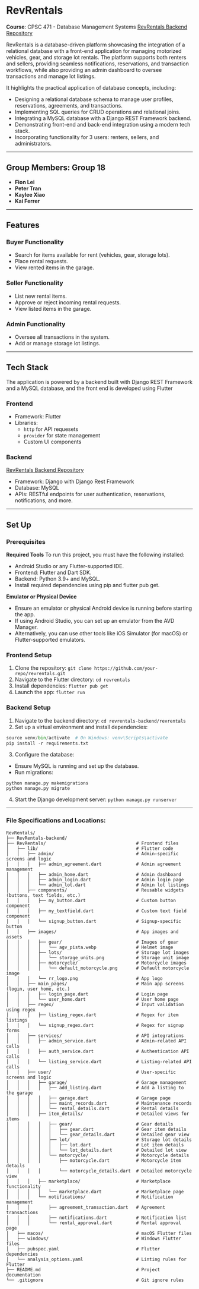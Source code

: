 # **RevRentals**

**Course**: CPSC 471 - Database Management Systems
[RevRentals Backend Repository]([url](https://github.com/fion-lei/RevRentals-backend))

RevRentals is a database-driven platform showcasing the integration of a relational database with a front-end application for managing motorized vehicles, gear, and storage lot rentals. The platform supports both renters and sellers, providing seamless notifications, reservations, and transaction workflows, while also providing an admin dashboard to oversee transactions and manage lot listings.

It highlights the practical application of database concepts, including:
- Designing a relational database schema to manage user profiles, reservations, agreements, and transactions.
- Implementing SQL queries for CRUD operations and relational joins.
- Integrating a MySQL database with a Django REST Framework backend.
- Demonstrating front-end and back-end integration using a modern tech stack.
- Incorporating functionality for 3 users: renters, sellers, and administrators.
  
---
## **Group Members: Group 18**

- **Fion Lei**
- **Peter Tran**
- **Kaylee Xiao**
- **Kai Ferrer**

---

## **Features**
### **Buyer Functionality**
- Search for items available for rent (vehicles, gear, storage lots).
- Place rental requests.
- View rented items in the garage.
  
### **Seller Functionality**
- List new rental items.
- Approve or reject incoming rental requests.
- View listed items in the garage.

### **Admin Functionality**
- Oversee all transactions in the system.
- Add or manage storage lot listings.

---

## **Tech Stack**
The application is powered by a backend built with Django REST Framework and a MySQL database, and the front end is developed using Flutter
### Frontend

- Framework: Flutter
- Libraries:
  - `http` for API requesets
  - `provider` for state management
  - Custom UI components

### Backend
[RevRentals Backend Repository]([url](https://github.com/fion-lei/RevRentals-backend))
- Framework: Django with Django Rest Framework
- Database: MySQL
- APIs: RESTful endpoints for user authentication, reservations, notifications, and more.

---

## **Set Up**
### Prerequisites
**Required Tools**
To run this project, you must have the following installed:
- Android Studio or any Flutter-supported IDE.
- Frontend: Flutter and Dart SDK.
- Backend: Python 3.9+ and MySQL.
- Install required dependencies using pip and flutter pub get.

**Emulator or Physical Device**
- Ensure an emulator or physical Android device is running before starting the app.
- If using Android Studio, you can set up an emulator from the AVD Manager.
- Alternatively, you can use other tools like iOS Simulator (for macOS) or Flutter-supported emulators.

### Frontend Setup
1. Clone the repository: ```git clone https://github.com/your-repo/revrentals.git```
2. Navigate to the Flutter directory: ```cd revrentals```
3. Install dependencies: ```flutter pub get```
4. Launch the app: ```flutter run```

### Backend Setup
1. Navigate to the backend directory: ```cd revrentals-backend/revrentals```
2. Set up a virtual environment and install dependencies:
```python -m venv venv
source venv/bin/activate  # On Windows: venv\Scripts\activate
pip install -r requirements.txt
```
3. Configure the database:
- Ensure MySQL is running and set up the database.
- Run migrations:
```
python manage.py makemigrations
python manage.py migrate
```
4. Start the Django development server: ```python manage.py runserver```

---

### File Specifications and Locations: 
```
RevRentals/
├── RevRentals-backend/
├── RevRentals/                                  # Frontend files
│   ├── lib/                                     # Flutter code
│   │   ├── admin/                               # Admin-specific screens and logic
│   │   │   ├── admin_agreement.dart             # Admin agreement management
│   │   │   ├── admin_home.dart                  # Admin dashboard
│   │   │   ├── admin_login.dart                 # Admin login page
│   │   │   └── admin_lot.dart                   # Admin lot listings
│   │   ├── components/                          # Reusable widgets (buttons, text fields, etc.)
│   │   │   ├── my_button.dart                   # Custom button component
│   │   │   ├── my_textfield.dart                # Custom text field component
│   │   │   └── signup_button.dart               # Signup-specific button
│   │   ├── images/                              # App images and assets
│   │   │   ├── gear/                            # Images of gear
│   │   │   │   └── agv_pista.webp               # Helmet image
│   │   │   ├── lots/                            # Storage lot images
│   │   │   │   └── storage_units.png            # Storage unit image
│   │   │   ├── motorcycle/                      # Motorcycle images
│   │   │   │   └── default_motorcycle.png       # Default motorcycle image
│   │   │   └── rr_logo.png                      # App logo
│   │   ├── main_pages/                          # Main app screens (login, user home, etc.)
│   │   │   ├── login_page.dart                  # Login page
│   │   │   └── user_home.dart                   # User home page
│   │   ├── regex/                               # Input validation using regex
│   │   │   ├── listing_regex.dart               # Regex for item listings
│   │   │   └── signup_regex.dart                # Regex for signup forms
│   │   ├── services/                            # API integrations
│   │   │   ├── admin_service.dart               # Admin-related API calls
│   │   │   ├── auth_service.dart                # Authentication API calls
│   │   │   └── listing_service.dart             # Listing-related API calls
│   │   ├── user/                                # User-specific screens and logic
│   │   │   ├── garage/                          # Garage management
│   │   │   │   ├── add_listing.dart             # Add a listing to the garage
│   │   │   │   ├── garage.dart                  # Garage page
│   │   │   │   ├── maint_records.dart           # Maintenance records
│   │   │   │   └── rental_details.dart          # Rental details
│   │   │   ├── item_details/                    # Detailed views for items
│   │   │   │   ├── gear/                        # Gear details
│   │   │   │   │   ├── gear.dart                # Gear item details
│   │   │   │   │   └── gear_details.dart        # Detailed gear view
│   │   │   │   ├── lot/                         # Storage lot details
│   │   │   │   │   ├── lot.dart                 # Lot item details
│   │   │   │   │   └── lot_details.dart         # Detailed lot view
│   │   │   │   └── motorcycle/                  # Motorcycle details
│   │   │   │       ├── motorcycle.dart          # Motorcycle item details
│   │   │   │       └── motorcycle_details.dart  # Detailed motorcycle view
│   │   │   ├── marketplace/                     # Marketplace functionality
│   │   │   │   └── marketplace.dart             # Marketplace page
│   │   │   └── notifications/                   # Notification management
│   │   │       ├── agreement_transaction.dart   # Agreement transactions
│   │   │       ├── notifications.dart           # Notification list
│   │   │       └── rental_approval.dart         # Rental approval page
│   ├── macos/                                   # macOS Flutter files
│   ├── windows/                                 # Windows Flutter files
│   ├── pubspec.yaml                             # Flutter dependencies
│   └── analysis_options.yaml                    # Linting rules for Flutter
├── README.md                                    # Project documentation
└── .gitignore                                   # Git ignore rules
```
